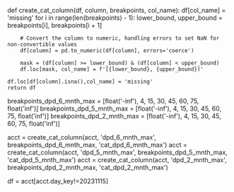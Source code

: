 def create_cat_column(df, column, breakpoints, col_name):
    df[col_name] = 'missing'
    for i in range(len(breakpoints) - 1):
        lower_bound, upper_bound = breakpoints[i], breakpoints[i + 1]
        
        # Convert the column to numeric, handling errors to set NaN for non-convertible values
        df[column] = pd.to_numeric(df[column], errors='coerce')
        
        mask = (df[column] >= lower_bound) & (df[column] < upper_bound)
        df.loc[mask, col_name] = f'[{lower_bound}, {upper_bound})'

    df.loc[df[column].isna(),col_name] = 'missing'
    return df

breakpoints_dpd_6_mnth_max = [float('-inf'), 4, 15, 30, 45, 60, 75, float('inf')]
breakpoints_dpd_5_mnth_max = [float('-inf'), 4, 15, 30, 45, 60, 75, float('inf')]
breakpoints_dpd_2_mnth_max = [float('-inf'), 4, 15, 30, 45, 60, 75, float('inf')]

acct = create_cat_column(acct, 'dpd_6_mnth_max', breakpoints_dpd_6_mnth_max, 'cat_dpd_6_mnth_max')
acct = create_cat_column(acct, 'dpd_5_mnth_max', breakpoints_dpd_5_mnth_max, 'cat_dpd_5_mnth_max')
acct = create_cat_column(acct, 'dpd_2_mnth_max', breakpoints_dpd_2_mnth_max, 'cat_dpd_2_mnth_max')

df = acct[acct.day_key!=20231115]

